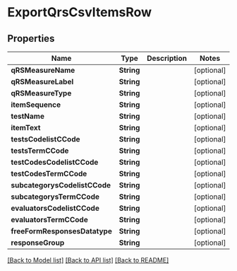 # ExportQrsCsvItemsRow

## Properties
Name | Type | Description | Notes
------------ | ------------- | ------------- | -------------
**qRSMeasureName** | **String** |  | [optional] 
**qRSMeasureLabel** | **String** |  | [optional] 
**qRSMeasureType** | **String** |  | [optional] 
**itemSequence** | **String** |  | [optional] 
**testName** | **String** |  | [optional] 
**itemText** | **String** |  | [optional] 
**testsCodelistCCode** | **String** |  | [optional] 
**testsTermCCode** | **String** |  | [optional] 
**testCodesCodelistCCode** | **String** |  | [optional] 
**testCodesTermCCode** | **String** |  | [optional] 
**subcategorysCodelistCCode** | **String** |  | [optional] 
**subcategorysTermCCode** | **String** |  | [optional] 
**evaluatorsCodelistCCode** | **String** |  | [optional] 
**evaluatorsTermCCode** | **String** |  | [optional] 
**freeFormResponsesDatatype** | **String** |  | [optional] 
**responseGroup** | **String** |  | [optional] 

[[Back to Model list]](../README.md#documentation-for-models) [[Back to API list]](../README.md#documentation-for-api-endpoints) [[Back to README]](../README.md)



